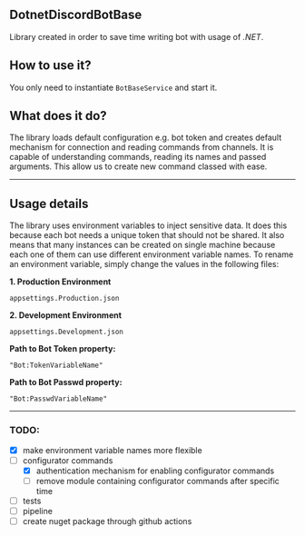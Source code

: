 ## DotnetDiscordBotBase
Library created in order to save time writing bot with usage of *.NET*.
## How to use it?
You only need to instantiate `BotBaseService` and start it.
## What does it do?
The library loads default configuration e.g. bot token and creates default mechanism for connection and reading commands from channels.
It is capable of understanding commands, reading its names and passed arguments.
This allow us to create new command classed with ease.

---
## Usage details
The library uses environment variables to inject sensitive data. It does this because each bot needs a unique token that should not be shared. It also means that many instances can be created on single machine because each one of them can use different environment variable names.
To rename an environment variable, simply change the values in the following files:

**1. Production Environment**

    appsettings.Production.json
**2. Development Environment**

    appsettings.Development.json
**Path to Bot Token property:**

    "Bot:TokenVariableName"
**Path to Bot Passwd property:**

    "Bot:PasswdVariableName"

---

### TODO:
- [x] make environment variable names more flexible
- [ ] configurator commands
    - [x] authentication mechanism for enabling configurator commands
    - [ ] remove module containing configurator commands after specific time
- [ ] tests
- [ ] pipeline
- [ ] create nuget package through github actions